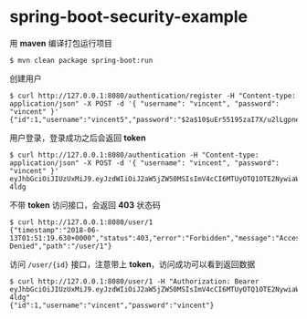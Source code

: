 # spring-boot-security-example

用 **maven** 编译打包运行项目
```console
$ mvn clean package spring-boot:run
```

创建用户
```console
$ curl http://127.0.0.1:8080/authentication/register -H "Content-type: application/json" -X POST -d '{ "username": "vincent", "password": "vincent" }'
{"id":1,"username":"vincent5","password":"$2a$10$uEr55195zaI7X/u2lLgpneeCMHvfxaxZVGaC/IWYAaFOXw.vTNEHW"}
```

用户登录，登录成功之后会返回 **token**
```console
$ curl http://127.0.0.1:8080/authentication -H "Content-type: application/json" -X POST -d '{ "username": "vincent", "password": "vincent" }'
eyJhbGciOiJIUzUxMiJ9.eyJzdWIiOiJ2aW5jZW50MSIsImV4cCI6MTUyOTQ1OTE2NywiaWF0IjoxNTI4ODU0MzY3fQ.Tb18MiFExLbmGX6kphunEUY85nsgdBr46YggTgljkJJsLurJmj3NmWEVyb7DosXmlMfCBihZFX4yjLuGE-4ldg
```

不带 **token** 访问接口，会返回 **403** 状态码
```console
$ curl http://127.0.0.1:8080/user/1
{"timestamp":"2018-06-13T01:51:19.630+0000","status":403,"error":"Forbidden","message":"Access Denied","path":"/user/1"}
```

访问 `/user/{id}` 接口，注意带上 **token**，访问成功可以看到返回数据
```console
$ curl http://127.0.0.1:8080/user/1 -H "Authorization: Bearer eyJhbGciOiJIUzUxMiJ9.eyJzdWIiOiJ2aW5jZW50MSIsImV4cCI6MTUyOTQ1OTE2NywiaWF0IjoxNTI4ODU0MzY3fQ.Tb18MiFExLbmGX6kphunEUY85nsgdBr46YggTgljkJJsLurJmj3NmWEVyb7DosXmlMfCBihZFX4yjLuGE-4ldg"
{"id":1,"username":"vincent","password":"vincent"}
```